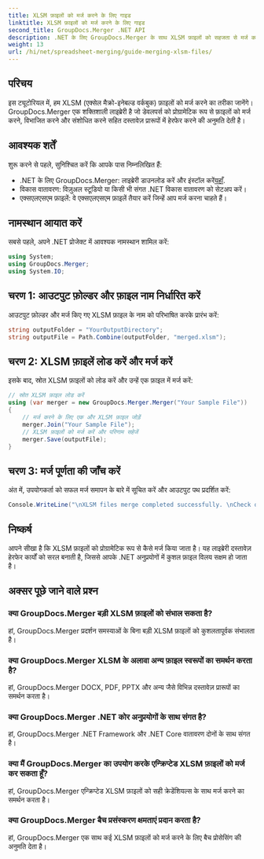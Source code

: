 ```yaml
---
title: XLSM फ़ाइलों को मर्ज करने के लिए गाइड
linktitle: XLSM फ़ाइलों को मर्ज करने के लिए गाइड
second_title: GroupDocs.Merger .NET API
description: .NET के लिए GroupDocs.Merger के साथ XLSM फ़ाइलों को सहजता से मर्ज करें। Excel कार्यपुस्तिकाओं को प्रोग्रामेटिक रूप से कुशलतापूर्वक संयोजित करें। अपनी दस्तावेज़ हेरफेर क्षमताओं को बढ़ाएँ।
weight: 13
url: /hi/net/spreadsheet-merging/guide-merging-xlsm-files/
---
```

## परिचय
इस ट्यूटोरियल में, हम XLSM (एक्सेल मैक्रो-इनेबल्ड वर्कबुक) फ़ाइलों को मर्ज करने का तरीका जानेंगे। GroupDocs.Merger एक शक्तिशाली लाइब्रेरी है जो डेवलपर्स को प्रोग्रामेटिक रूप से फ़ाइलों को मर्ज करने, विभाजित करने और संशोधित करने सहित दस्तावेज़ प्रारूपों में हेरफेर करने की अनुमति देती है।
## आवश्यक शर्तें
शुरू करने से पहले, सुनिश्चित करें कि आपके पास निम्नलिखित हैं:
-  .NET के लिए GroupDocs.Merger: लाइब्रेरी डाउनलोड करें और इंस्टॉल करें[यहाँ](https://releases.groupdocs.com/merger/net/).
- विकास वातावरण: विज़ुअल स्टूडियो या किसी भी संगत .NET विकास वातावरण को सेटअप करें।
- एक्सएलएसएम फ़ाइलें: वे एक्सएलएसएम फ़ाइलें तैयार करें जिन्हें आप मर्ज करना चाहते हैं।

## नामस्थान आयात करें
सबसे पहले, अपने .NET प्रोजेक्ट में आवश्यक नामस्थान शामिल करें:
```csharp
using System; 
using GroupDocs.Merger;
using System.IO;
```
## चरण 1: आउटपुट फ़ोल्डर और फ़ाइल नाम निर्धारित करें
आउटपुट फ़ोल्डर और मर्ज किए गए XLSM फ़ाइल के नाम को परिभाषित करके प्रारंभ करें:
```csharp
string outputFolder = "YourOutputDirectory";
string outputFile = Path.Combine(outputFolder, "merged.xlsm");
```
## चरण 2: XLSM फ़ाइलें लोड करें और मर्ज करें
इसके बाद, स्रोत XLSM फ़ाइलों को लोड करें और उन्हें एक फ़ाइल में मर्ज करें:
```csharp
// स्रोत XLSM फ़ाइल लोड करें
using (var merger = new GroupDocs.Merger.Merger("Your Sample File"))
{
    // मर्ज करने के लिए एक और XLSM फ़ाइल जोड़ें
    merger.Join("Your Sample File");
    // XLSM फ़ाइलों को मर्ज करें और परिणाम सहेजें
    merger.Save(outputFile);
}
```
## चरण 3: मर्ज पूर्णता की जाँच करें
अंत में, उपयोगकर्ता को सफल मर्ज समापन के बारे में सूचित करें और आउटपुट पथ प्रदर्शित करें:
```csharp
Console.WriteLine("\nXLSM files merge completed successfully. \nCheck output in {0}", outputFolder);
```

## निष्कर्ष
आपने सीखा है कि XLSM फ़ाइलों को प्रोग्रामेटिक रूप से कैसे मर्ज किया जाता है। यह लाइब्रेरी दस्तावेज़ हेरफेर कार्यों को सरल बनाती है, जिससे आपके .NET अनुप्रयोगों में कुशल फ़ाइल विलय सक्षम हो जाता है।

## अक्सर पूछे जाने वाले प्रश्न
### क्या GroupDocs.Merger बड़ी XLSM फ़ाइलों को संभाल सकता है?
हां, GroupDocs.Merger प्रदर्शन समस्याओं के बिना बड़ी XLSM फ़ाइलों को कुशलतापूर्वक संभालता है।
### क्या GroupDocs.Merger XLSM के अलावा अन्य फ़ाइल स्वरूपों का समर्थन करता है?
हां, GroupDocs.Merger DOCX, PDF, PPTX और अन्य जैसे विभिन्न दस्तावेज़ प्रारूपों का समर्थन करता है।
### क्या GroupDocs.Merger .NET कोर अनुप्रयोगों के साथ संगत है?
हां, GroupDocs.Merger .NET Framework और .NET Core वातावरण दोनों के साथ संगत है।
### क्या मैं GroupDocs.Merger का उपयोग करके एन्क्रिप्टेड XLSM फ़ाइलों को मर्ज कर सकता हूँ?
हां, GroupDocs.Merger एन्क्रिप्टेड XLSM फ़ाइलों को सही क्रेडेंशियल्स के साथ मर्ज करने का समर्थन करता है।
### क्या GroupDocs.Merger बैच प्रसंस्करण क्षमताएं प्रदान करता है?
हां, GroupDocs.Merger एक साथ कई XLSM फ़ाइलों को मर्ज करने के लिए बैच प्रोसेसिंग की अनुमति देता है।